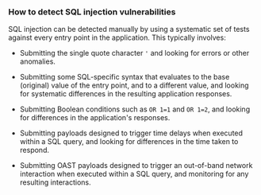 ### How to detect SQL injection vulnerabilities

SQL injection can be detected manually by using a systematic set of tests against every entry point in the application. This typically involves:

* Submitting the single quote character ```'``` and looking for errors or other anomalies.

* Submitting some SQL-specific syntax that evaluates to the base (original) value of the entry point, and to a different value, and looking for systematic differences in the resulting application responses.

* Submitting Boolean conditions such as ```OR 1=1``` and ```OR 1=2```, and looking for differences in the application's responses.

* Submitting payloads designed to trigger time delays when executed within a SQL query, and looking for differences in the time taken to respond.

* Submitting OAST payloads designed to trigger an out-of-band network interaction when executed within a SQL query, and monitoring for any resulting interactions.
